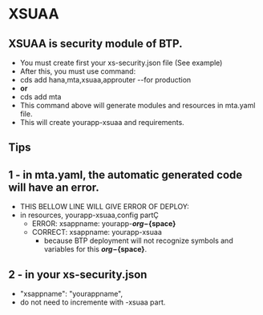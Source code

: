 # XSUAA
## XSUAA is security module of BTP.
- You must create first your xs-security.json file (See example)
- After this, you must use command:  
- cds add hana,mta,xsuaa,approuter --for production  
- **or**  
- cds add mta  
- This command above will generate modules and resources in mta.yaml file.
- This will create yourapp-xsuaa and requirements.

## Tips
  ## 1 - in mta.yaml, the automatic generated code will have an error.
  - THIS BELLOW LINE WILL GIVE ERROR OF DEPLOY:
  - in resources, yourapp-xsuaa,config partÇ
    - ERROR: xsappname: yourapp-**${org}-${space}**
    - CORRECT: xsappname: yourapp-xsuaa
      - because BTP deployment will not recognize symbols and variables for this **${org}-${space}**.
  ## 2 - in your xs-security.json
  - "xsappname": "yourappname",
  - do not need to incremente with -xsuaa part.

